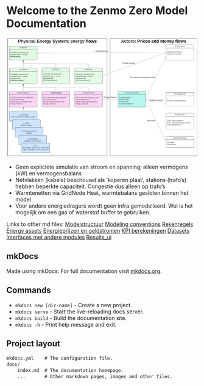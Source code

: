 # Welcome to the Zenmo Zero Model Documentation

 ![Zenmo Zero class diagram](classdiagram.png)

* Geen expliciete simulatie van stroom en spanning; alleen vermogens (kW) en vermogensbalans
* Netvlakken (kabels) beschouwd als ‘koperen plaat’, stations (trafo’s) hebben beperkte capaciteit. Congestie dus alleen op trafo’s
* Warmtenetten via GridNode Heat, warmtebalans gesloten binnen het model
* Voor andere energiedragers wordt geen infra gemodelleerd. Wel is het mogelijk om een gas of waterstof buffer te gebruiken.

Links to other md files:
[Modelstructuur](modelstructuur.md)
[Modeling conventions](modeling_conventions.md)
[Rekenregels](rekenregels.md)
[Energy assets](energy_assets.md)
[Energieprijzen en geldstromen](prijzen_en_geldstromen.md)
[KPI berekeningen](KPI_berekeningen.md)
[Datasets](datasets.md)
[Interfaces met andere modules](interfaces.md)
[Results_ui](results_ui.md)

## mkDocs

Made using mkDocs:
For full documentation visit [mkdocs.org](https://www.mkdocs.org).

## Commands

* `mkdocs new [dir-name]` - Create a new project.
* `mkdocs serve` - Start the live-reloading docs server.
* `mkdocs build` - Build the documentation site.
* `mkdocs -h` - Print help message and exit.

## Project layout

    mkdocs.yml    # The configuration file.
    docs/
        index.md  # The documentation homepage.
        ...       # Other markdown pages, images and other files.
